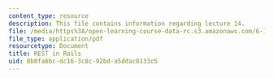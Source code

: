 ```yaml
---
content_type: resource
description: This file contains information regarding lecture 14.
file: /media/https%3A/open-learning-course-data-rc.s3.amazonaws.com/6-170-software-studio-spring-2013/8b0fa6bcdc163c8c92bda5ddac8133c5_MIT6_170S13_14-rest-in-rail.pdf
file_type: application/pdf
resourcetype: Document
title: REST in Rails
uid: 8b0fa6bc-dc16-3c8c-92bd-a5ddac8133c5
---
```

